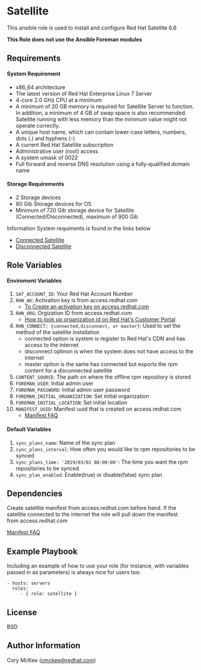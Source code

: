 Satellite
=========

This ansible role is used to install and configure Red Hat Satellite 6.6

**This Role does not use the Ansible Foreman modules**

Requirements
------------
#### System Requirement
- x86_64 architecture
- The latest version of Red Hat Enterprise Linux 7 Server
- 4-core 2.0 GHz CPU at a minimum
- A minimum of 20 GB memory is required for Satellite Server to function. In addition, a minimum of 4 GB  of swap space is also recommended. Satellite running with less memory than the minimum value might not operate correctly.
- A unique host name, which can contain lower-case letters, numbers, dots (.) and hyphens (-)
- A current Red Hat Satellite subscription
- Administrative user (root) access
- A system umask of 0022
- Full forward and reverse DNS resolution using a fully-qualified domain name

#### Storage Requirements
- 2 Storage devices
- 80 Gib Storage devices for OS
- Minimum of 720 Gib storage device for Satellite (Connected/Disconnected), maximum of 900 Gib

Information System requiments is found in the links below
- [Connected Satellite](https://access.redhat.com/documentation/en-us/red_hat_satellite/6.6/html/installing_satellite_server_from_a_connected_network/index)   
- [Disconnected Satellite](https://access.redhat.com/documentation/en-us/red_hat_satellite/6.6/html/installing_satellite_server_from_a_disconnected_network/index) 


Role Variables
--------------
#### Enviroment Variables

1. `SAT_ACCOUNT_ID`: Your Red Hat Account Number 
2. `RHN_AK`: Activation key is from access.redhat.com 
   - [To Create an activation key on access.redhat.com](https://access.redhat.com/articles/1378093)
3. `RHN_ORG`: Orgization ID from access.redhat.com
   - [How to look up organization id on Red Hat's Customer Portal](https://access.redhat.com/articles/3047431)
4. `RHN_CONNECT: {connected,disconnect, or master}`: Used to set the method of the satellite installation
   - connected option is system is register to Red Hat's CDN and has access to the internet
   - disconnect optinon is when the system does not have access to the internet
   - master option is the same has connected but exports the rpm content for a disconnected satellite
5. `CONTENT_SOURCE`: The path on where the offline rpm repository is stored
6. `FOREMAN_USER`: Initial admin user
7. `FOREMAN_PASSWORD`: Initial admin user password
8. `FOREMAN_INITIAL_ORGANIZATION`: Set initial organization
9. `FOREMAN_INITIAL_LOCATION`: Set initial location
10. `MANIFEST_UUID`: Manifest uuid that is created on access.redhat.com
    - [Manifest FAQ](https://access.redhat.com/articles/229083)

#### Default Variables

1. `sync_plans_name`: Name of the sync plan
2. `sync_plans_interval`: How often you would like to rpm repositories to be synced
3. `sync_plans_time: '2019/03/01 08:00:00'`: The time you want the rpm repositories to be synced
4. `sync_plan_enabled`: Enable(true) or disable(false) sync plan

Dependencies
------------
Create satellite manifest from access.redhat.com before hand. If the satellite connected to the internet the role will pull down the manifest  
from access.redhat.com

[Manifest FAQ](https://access.redhat.com/articles/229083)

Example Playbook
----------------

Including an example of how to use your role (for instance, with variables
passed in as parameters) is always nice for users too:

    - hosts: servers
      roles:
         - { role: satellite }

License
-------

BSD

Author Information
------------------

Cory McKee (cmckee@redhat.com)
